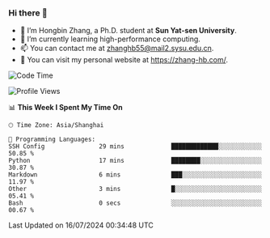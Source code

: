 ### Hi there 👋

- 🔭 I’m Hongbin Zhang, a Ph.D. student at **Sun Yat-sen University**.
- 🌱 I’m currently learning high-performance computing.
- 📫 You can contact me at zhanghb55@mail2.sysu.edu.cn.
- 👀 You can visit my personal website at https://zhang-hb.com/.

<!--START_SECTION:waka-->
![Code Time](http://img.shields.io/badge/Code%20Time-329%20hrs%2046%20mins-blue)

![Profile Views](http://img.shields.io/badge/Profile%20Views-2-blue)

📊 **This Week I Spent My Time On** 

```text
🕑︎ Time Zone: Asia/Shanghai

💬 Programming Languages: 
SSH Config               29 mins             █████████████░░░░░░░░░░░░   50.85 % 
Python                   17 mins             ████████░░░░░░░░░░░░░░░░░   30.87 % 
Markdown                 6 mins              ███░░░░░░░░░░░░░░░░░░░░░░   11.97 % 
Other                    3 mins              █░░░░░░░░░░░░░░░░░░░░░░░░   05.41 % 
Bash                     0 secs              ░░░░░░░░░░░░░░░░░░░░░░░░░   00.67 % 
```


 Last Updated on 16/07/2024 00:34:48 UTC
<!--END_SECTION:waka-->
